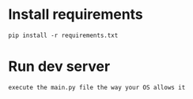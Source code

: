 # Install requirements
``
pip install -r requirements.txt
``
# Run dev server

``
execute the main.py file the way your OS allows it
``

